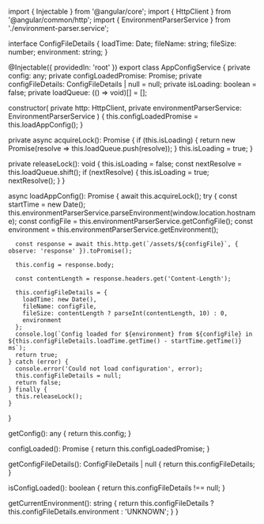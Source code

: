 
import { Injectable } from '@angular/core';
import { HttpClient } from '@angular/common/http';
import { EnvironmentParserService } from './environment-parser.service';

interface ConfigFileDetails {
  loadTime: Date;
  fileName: string;
  fileSize: number;
  environment: string;
}

@Injectable({
  providedIn: 'root'
})
export class AppConfigService {
  private config: any;
  private configLoadedPromise: Promise<boolean>;
  private configFileDetails: ConfigFileDetails | null = null;
  private isLoading: boolean = false;
  private loadQueue: (() => void)[] = [];

  constructor(
    private http: HttpClient,
    private environmentParserService: EnvironmentParserService
  ) {
    this.configLoadedPromise = this.loadAppConfig();
  }

  private async acquireLock(): Promise<void> {
    if (this.isLoading) {
      return new Promise<void>(resolve => this.loadQueue.push(resolve));
    }
    this.isLoading = true;
  }

  private releaseLock(): void {
    this.isLoading = false;
    const nextResolve = this.loadQueue.shift();
    if (nextResolve) {
      this.isLoading = true;
      nextResolve();
    }
  }

  async loadAppConfig(): Promise<boolean> {
    await this.acquireLock();
    try {
      const startTime = new Date();
      this.environmentParserService.parseEnvironment(window.location.hostname);
      const configFile = this.environmentParserService.getConfigFile();
      const environment = this.environmentParserService.getEnvironment();

      const response = await this.http.get(`/assets/${configFile}`, { observe: 'response' }).toPromise();
      
      this.config = response.body;

      const contentLength = response.headers.get('Content-Length');
      
      this.configFileDetails = {
        loadTime: new Date(),
        fileName: configFile,
        fileSize: contentLength ? parseInt(contentLength, 10) : 0,
        environment
      };
      console.log(`Config loaded for ${environment} from ${configFile} in ${this.configFileDetails.loadTime.getTime() - startTime.getTime()} ms`);
      return true;
    } catch (error) {
      console.error('Could not load configuration', error);
      this.configFileDetails = null;
      return false;
    } finally {
      this.releaseLock();
    }
  }

  getConfig(): any {
    return this.config;
  }

  configLoaded(): Promise<boolean> {
    return this.configLoadedPromise;
  }

  getConfigFileDetails(): ConfigFileDetails | null {
    return this.configFileDetails;
  }

  isConfigLoaded(): boolean {
    return this.configFileDetails !== null;
  }

  getCurrentEnvironment(): string {
    return this.configFileDetails ? this.configFileDetails.environment : 'UNKNOWN';
  }
}
